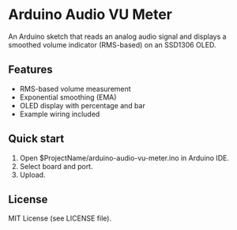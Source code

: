 # Arduino Audio VU Meter

An Arduino sketch that reads an analog audio signal and displays a smoothed volume indicator (RMS-based) on an SSD1306 OLED.

## Features
- RMS-based volume measurement
- Exponential smoothing (EMA)
- OLED display with percentage and bar
- Example wiring included

## Quick start
1. Open $ProjectName/arduino-audio-vu-meter.ino in Arduino IDE.
2. Select board and port.
3. Upload.

## License
MIT License (see LICENSE file).
